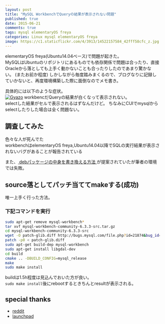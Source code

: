 ```yaml
---
layout: post
title: "MySQL WorkbenchでQueryの結果が表示されない問題"
published: true
date: 2015-06-21
comments: true
tags: mysql elementaryOS freya
categories: Linux mysql elementaryOS freya
image: https://c1.staticflickr.com/4/3913/14522157584_42fff58cfc_z.jpg
---
```


elementaryOS freya(Ubuntu14.04ベース)で問題が起きた。  
MySQLはUbuntuのリポジトリにあるものでも依存関係で問題は合ったり、直接Oracleから落としても上手く動かないことも合ったりしたのであまり驚かない。
(またお前か程度)
しかしながら毎度踏みまくるので、ブログなりに記録していかないと、再度環境構築した際に面倒なのでメモ書き。  

<!-- more -->

具体的には以下のような症状。  
[![Gyazo](http://i.gyazo.com/62032b7e85ee9a16a4b33dfb096b1454.png)](http://gyazo.com/62032b7e85ee9a16a4b33dfb096b1454)
workbencだQueryの結果が白くなって表示されない。  
selectした結果がセルで表示されるはずなんだけど。 
ちなみにCUIでmysqlからselectしたりした場合は全く問題ない。  

## 調査してみた
色々な人が死んでた  
workbenchはelementaryOS freya,Ubuntu14.04以降でSQLの実行結果が表示されないバグがあることが報告されている  

また、[ debパッケージの中身を書き換える方法 ](http://askubuntu.com/a/458646)が提案されていたが筆者の環境では失敗。

## source落としてパッチ当ててmakeする(成功)

唯一上手く行った方法。

### 下記コマンドを実行

```bash
sudo apt-get remove mysql-workbench*
tar xvf mysql-workbench-community-6.3.3-src.tar.gz
cd mysql-workbench-community-6.3.3-src
wget -O patch-glib.diff http://bugs.mysql.com/file.php?id=21874&bug_id=74147
patch -p0 < patch-glib.diff
sudo apt-get build-dep mysql-workbench
sudo apt-get install libgdal-dev
cd build
cmake .. -DBUILD_CONFIG=mysql_release
make
sudo make install
```

buildは1.5h程度は見込んでおいた方が良い。  
`sudo make install`後にrebootするときちんとresultが表示される。

## special thanks

* [ reddit ](https://www.reddit.com/r/elementaryos/comments/2tahgl/elementary_mysql_workbench_libglib_242_empty/)
* [ launchpad ](https://bugs.launchpad.net/ubuntu/+source/mysql-workbench/+bug/1376154/comments/7)

